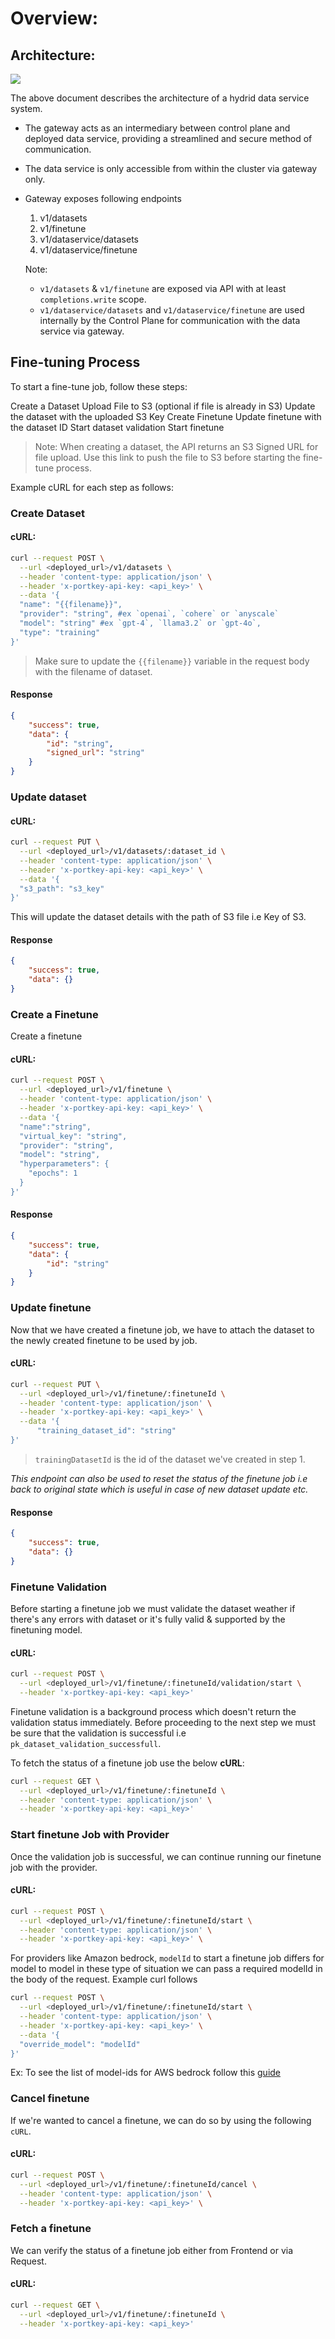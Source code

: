 
# Overview:
## Architecture:

![](https://lh7-rt.googleusercontent.com/docsz/AD_4nXffbhrnjyEjpmgafZtZ2qZVM55G6yCRB8FHf5BbbJAa-XTM4km6mfip2OnpZ5Ts-373avnjqMONLhaJOuQpDL-3pAPx7viYRrq1W-KJicd_OIu_0tJ1aDXAnPo_NjL6h7Jd0CuhmTqMcWKOE_FoGoYzsROg?key=GSWy0RPh6CRcV4iKuzA0zQ)

The above document describes the architecture of a hydrid data service system. 

- The gateway acts as an intermediary between control plane and deployed data service, providing a streamlined and secure method of communication.
- The data service is only accessible from within the cluster via gateway only.
- Gateway exposes following endpoints
    1. v1/datasets 
    2. v1/finetune 
    3. v1/dataservice/datasets 
    4. v1/dataservice/finetune
    
    Note: 
    - `v1/datasets` & `v1/finetune` are exposed via API with at least `completions.write` scope.
    - `v1/dataservice/datasets` and `v1/dataservice/finetune` are used internally by the Control Plane for communication with the data service via gateway.

## Fine-tuning Process
To start a fine-tune job, follow these steps:

Create a Dataset
Upload File to S3 (optional if file is already in S3)
Update the dataset with the uploaded S3 Key
Create Finetune
Update finetune with the dataset ID
Start dataset validation
Start finetune


> Note: 
When creating a dataset, the API returns an S3 Signed URL for file upload. Use this link to push the file to S3 before starting the fine-tune process.

Example cURL for each step as follows:
### Create Dataset
#### cURL:

```bash
curl --request POST \
  --url <deployed_url>/v1/datasets \
  --header 'content-type: application/json' \
  --header 'x-portkey-api-key: <api_key>' \
  --data '{
  "name": "{{filename}}",
  "provider": "string", #ex `openai`, `cohere` or `anyscale`
  "model": "string" #ex `gpt-4`, `llama3.2` or `gpt-4o`,
  "type": "training"
}'
```

> Make sure to update the `{{filename}}` variable in the request body with the filename of dataset.

#### Response
```json
{
	"success": true,
	"data": {
		"id": "string",
		"signed_url": "string"
	}
}
```

### Update dataset

#### cURL:
```bash
curl --request PUT \
  --url <deployed_url>/v1/datasets/:dataset_id \
  --header 'content-type: application/json' \
  --header 'x-portkey-api-key: <api_key>' \
  --data '{
  "s3_path": "s3_key" 
}'
```

This will update the dataset details with the path of S3 file i.e Key of S3.

#### Response
```json
{
	"success": true,
	"data": {}
}
```

### Create a Finetune
Create a finetune

#### cURL:
```bash
curl --request POST \
  --url <deployed_url>/v1/finetune \
  --header 'content-type: application/json' \
  --header 'x-portkey-api-key: <api_key>' \
  --data '{
  "name":"string",
  "virtual_key": "string",
  "provider": "string",
  "model": "string",
  "hyperparameters": {
    "epochs": 1
  }
}'
```

#### Response
```json
{
	"success": true,
	"data": {
		"id": "string"
	}
}
```

### Update finetune
Now that we have created a finetune job, we have to attach the dataset to the newly created finetune to be used by job.

#### cURL:
```bash
curl --request PUT \
  --url <deployed_url>/v1/finetune/:finetuneId \
  --header 'content-type: application/json' \
  --header 'x-portkey-api-key: <api_key>' \
  --data '{
      "training_dataset_id": "string"
}'
```

> `trainingDatasetId` is the id of the dataset we've created in step 1.

_This endpoint can also be used to reset the status of the finetune job i.e back to original state which is useful in case of new dataset update etc._

#### Response
```json
{
	"success": true,
	"data": {}
}
```

### Finetune Validation
Before starting a finetune job we must validate the dataset weather if there's any errors with dataset or it's fully valid & supported by the finetuning model.

#### cURL:
```bash
curl --request POST \
  --url <deployed_url>/v1/finetune/:finetuneId/validation/start \
  --header 'x-portkey-api-key: <api_key>'
```

Finetune validation is a background process which doesn't return the validation status immediately. Before proceeding to the next step we must be sure that the validation is successful i.e `pk_dataset_validation_successfull`.

To fetch the status of a finetune job use the below **cURL**:

```bash
curl --request GET \
  --url <deployed_url>/v1/finetune/:finetuneId \
  --header 'content-type: application/json' \
  --header 'x-portkey-api-key: <api_key>'
```

### Start finetune Job with Provider
Once the validation job is successful, we can continue running our finetune job with the provider.

#### cURL:
```bash
curl --request POST \
  --url <deployed_url>/v1/finetune/:finetuneId/start \
  --header 'content-type: application/json' \
  --header 'x-portkey-api-key: <api_key>' \
```

For providers like Amazon bedrock, `modelId` to start a finetune job differs for model to model in these type of situation we can pass a required modelId in the body of the request. Example curl follows

```bash
curl --request POST \
  --url <deployed_url>/v1/finetune/:finetuneId/start \
  --header 'content-type: application/json' \
  --header 'x-portkey-api-key: <api_key>' \
  --data '{
  "override_model": "modelId"
}'
```

Ex: To see the list of model-ids for AWS bedrock follow this [guide](https://docs.aws.amazon.com/bedrock/latest/userguide/model-ids.html#prov-throughput-models) 

### Cancel finetune
If we're wanted to cancel a finetune, we can do so by using the following `cURL`.

#### cURL:

```bash
curl --request POST \
  --url <deployed_url>/v1/finetune/:finetuneId/cancel \
  --header 'content-type: application/json' \
  --header 'x-portkey-api-key: <api_key>' \
```

### Fetch a finetune
We can verify the status of a finetune job either from Frontend or via Request.

#### cURL:
```bash
curl --request GET \
  --url <deployed_url>/v1/finetune/:finetuneId \
  --header 'x-portkey-api-key: <api_key>'
```
